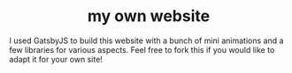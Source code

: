 
<p align="center">
  
</p>
<h1 align="center">
  my own website
</h1>

I used GatsbyJS to build this website with a bunch of mini animations and a few libraries for various aspects. Feel free to fork this if you would like to adapt it for your own site!
